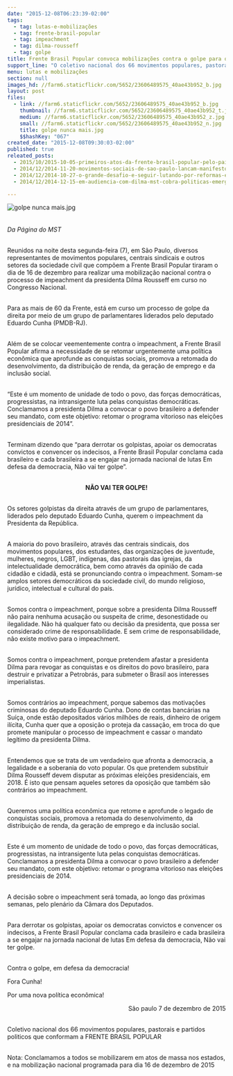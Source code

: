 ```yaml
---
date: "2015-12-08T06:23:39-02:00"
tags:
  - tag: lutas-e-mobilizações
  - tag: frente-brasil-popular
  - tag: impeachment
  - tag: dilma-rousseff
  - tag: golpe
title: Frente Brasil Popular convoca mobilizações contra o golpe para o dia 16/12
support_line: "O coletivo nacional dos 66 movimentos populares, pastorais e partidos políticos que conformam a Frente colocam a necessidade do povo ir às ruas."
menu: lutas e mobilizações
section: null
images_hd: //farm6.staticflickr.com/5652/23606489575_40ae43b952_b.jpg
layout: post
files:
  - link: //farm6.staticflickr.com/5652/23606489575_40ae43b952_b.jpg
    thumbnail: //farm6.staticflickr.com/5652/23606489575_40ae43b952_t.jpg
    medium: //farm6.staticflickr.com/5652/23606489575_40ae43b952_z.jpg
    small: //farm6.staticflickr.com/5652/23606489575_40ae43b952_n.jpg
    title: golpe nunca mais.jpg
    $$hashKey: "067"
created_date: "2015-12-08T09:30:03-02:00"
published: true
releated_posts:
  - 2015/10/2015-10-05-primeiros-atos-da-frente-brasil-popular-pelo-pais-defenderam-a-petrobras-e-a-democracia.md
  - 2014/12/2014-11-20-movimentos-sociais-de-sao-paulo-lancam-manifesto-em-apoio-a-dilma-rousseff.md
  - 2014/12/2014-10-27-o-grande-desafio-e-seguir-lutando-por-reformas-estruturais-diz-dirigente-do-mst.md
  - 2014/12/2014-12-15-em-audiencia-com-dilma-mst-cobra-politicas-emergenciais-para-o-campo.md-e

---
```

<p><img alt="golpe nunca mais.jpg" src="//farm6.staticflickr.com/5652/23606489575_40ae43b952_b.jpg" /><br />
<br />
<br />
<em>Da P&aacute;gina do MST</em></p>

<p><br />
Reunidos na noite desta segunda-feira (7), em S&atilde;o Paulo, diversos representantes de movimentos populares, centrais sindicais e outros setores da sociedade civil que comp&otilde;em a Frente Brasil Popular tiraram o dia de 16 de dezembro para realizar uma mobiliza&ccedil;&atilde;o nacional contra o processo de impeachment da presidenta Dilma Rousseff em curso no Congresso Nacional.</p>

<p><br />
Para as mais de 60 da Frente, est&aacute; em curso um processo de golpe da direita por meio de um grupo de parlamentares liderados pelo deputado Eduardo Cunha (PMDB-RJ).</p>

<p><br />
Al&eacute;m de se colocar veementemente contra o impeachment, a Frente Brasil Popular afirma a necessidade de se retomar urgentemente uma pol&iacute;tica econ&ocirc;mica que aprofunde as conquistas sociais, promova a retomada do desenvolvimento, da distribui&ccedil;&atilde;o de renda, da gera&ccedil;&atilde;o de emprego e da inclus&atilde;o social.</p>

<p><br />
&ldquo;Este &eacute; um momento de unidade de todo o povo, das for&ccedil;as democr&aacute;ticas, progressistas, na intransigente luta pelas conquistas democr&aacute;ticas. Conclamamos a presidenta Dilma a convocar o povo brasileiro a defender seu mandato, com este objetivo: retomar o programa vitorioso nas elei&ccedil;&otilde;es presidenciais de 2014&rdquo;.</p>

<p><br />
Terminam dizendo que &ldquo;para derrotar os golpistas, apoiar os democratas convictos e convencer os indecisos, a Frente Brasil Popular conclama cada brasileiro e cada brasileira a se engajar na jornada nacional de lutas Em defesa da democracia, N&atilde;o vai ter golpe&rdquo;.</p>

<p style="text-align: center;"><br />
<strong>N&Atilde;O VAI TER GOLPE!</strong></p>

<p><br />
Os setores golpistas da direita atrav&eacute;s de um grupo de parlamentares, liderados pelo deputado Eduardo Cunha, querem o impeachment da Presidenta da Rep&uacute;blica.</p>

<p><br />
A maioria do povo brasileiro, atrav&eacute;s das centrais sindicais, dos movimentos populares, dos estudantes, das organiza&ccedil;&otilde;es de juventude, mulheres, negros, LGBT, ind&iacute;genas, das pastorais das igrejas, da intelectualidade democr&aacute;tica, bem como atrav&eacute;s da opini&atilde;o de cada cidad&atilde;o e cidad&atilde;, est&aacute; se pronunciando contra o impeachment. Somam-se amplos setores democr&aacute;ticos da sociedade civil, do mundo religioso, jur&iacute;dico, intelectual e cultural do pa&iacute;s.</p>

<p><br />
Somos contra o impeachment, porque sobre a presidenta Dilma Rousseff n&atilde;o paira nenhuma acusa&ccedil;&atilde;o ou suspeita de crime, desonestidade ou ilegalidade. N&atilde;o h&aacute; qualquer fato ou decis&atilde;o da presidenta, que possa ser considerado crime de responsabilidade. E sem crime de responsabilidade, n&atilde;o existe motivo para o impeachment.</p>

<p><br />
Somos contra o impeachment, porque pretendem afastar a presidenta Dilma para revogar as conquistas e os direitos do povo brasileiro, para destruir e privatizar a Petrobr&aacute;s, para submeter o Brasil aos interesses imperialistas.&nbsp;</p>

<p><br />
Somos contr&aacute;rios ao impeachment, porque sabemos das motiva&ccedil;&otilde;es criminosas do deputado Eduardo Cunha. Dono de contas banc&aacute;rias na Su&iacute;&ccedil;a, onde est&atilde;o depositados v&aacute;rios milh&otilde;es de reais, dinheiro de origem il&iacute;cita, Cunha quer que a oposi&ccedil;&atilde;o o proteja da cassa&ccedil;&atilde;o, em troca do que promete manipular o processo de impeachment e cassar o mandato leg&iacute;timo da presidenta Dilma.</p>

<p><br />
Entendemos que se trata de um verdadeiro que afronta a democracia, a legalidade e a soberania do voto popular. Os que pretendem substituir Dilma Rousseff devem disputar as pr&oacute;ximas elei&ccedil;&otilde;es presidenciais, em 2018. &Eacute; isto que pensam aqueles setores da oposi&ccedil;&atilde;o que tamb&eacute;m s&atilde;o contr&aacute;rios ao impeachment.</p>

<p><br />
Queremos uma pol&iacute;tica econ&ocirc;mica que retome e aprofunde o legado de conquistas sociais, promova a retomada do desenvolvimento, da distribui&ccedil;&atilde;o de renda, da gera&ccedil;&atilde;o de emprego e da inclus&atilde;o social.</p>

<p><br />
Este &eacute; um momento de unidade de todo o povo, das for&ccedil;as democr&aacute;ticas, progressistas, na intransigente luta pelas conquistas democr&aacute;ticas. Conclamamos a presidenta Dilma a convocar o povo brasileiro a defender seu mandato, com este objetivo: retomar o programa vitorioso nas elei&ccedil;&otilde;es presidenciais de 2014.</p>

<p><br />
A decis&atilde;o sobre o impeachment ser&aacute; tomada, ao longo das pr&oacute;ximas semanas, pelo plen&aacute;rio da C&acirc;mara dos Deputados.</p>

<p><br />
Para derrotar os golpistas, apoiar os democratas convictos e convencer os indecisos, a Frente Brasil Popular conclama cada brasileiro e cada brasileira a se engajar na jornada nacional de lutas Em defesa da democracia, N&atilde;o vai ter golpe.</p>

<p><br />
Contra o golpe, em defesa da democracia!</p>

<p>Fora Cunha!</p>

<p>Por uma nova pol&iacute;tica econ&ocirc;mica!</p>

<p style="text-align: right;">S&atilde;o paulo 7 de dezembro de 2015</p>

<p><br />
Coletivo nacional dos 66 movimentos populares, pastorais e partidos politicos que conformam a FRENTE BRASIL POPULAR</p>

<p><br />
Nota: Conclamamos a todos se mobilizarem em atos de massa nos estados, e na mobiliza&ccedil;&atilde;o nacional programada para dia 16 de dezembro de 2015</p>
